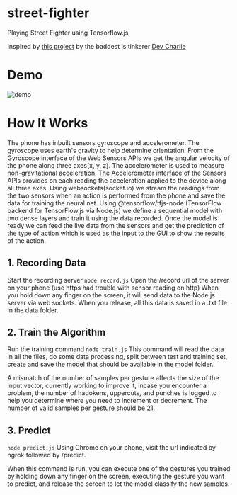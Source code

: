 # street-fighter

Playing Street Fighter using Tensorflow.js

Inspired by [this project](https://github.com/charliegerard/gestures-ml-js) by the baddest js tinkerer [Dev Charlie](https://github.com/charliegerard/gestures-ml-js)

# Demo

![demo](https://user-images.githubusercontent.com/39375916/122634322-38447c80-d0e6-11eb-9291-55dd43c32386.gif)

# How It Works

The phone has inbuilt sensors gyroscope and accelerometer. The gyroscope uses earth's gravity to help determine orientation. From the Gyroscope interface of the Web Sensors APIs we get the angular velocity of the phone along three axes(x, y, z). The accelerometer is used to measure non-gravitational acceleration. The Accelerometer interface of the Sensors APIs provides on each reading the acceleration applied to the device along all three axes. Using websockets(socket.io) we stream the readings from the two sensors when an action is performed from the phone and save the data for training the neural net. Using @tensorflow/tfjs-node (TensorFlow backend for TensorFlow.js via Node.js) we define a sequential model with two dense layers and train it using the data recorded. Once the model is ready we can feed the live data from the sensors and get the prediction of the type of action which is used as the input to the GUI to show the results of the action.

## 1. Recording Data

Start the recording server
`node record.js`
Open the /record url of the server on your phone (use https had trouble with sensor reading on http)
When you hold down any finger on the screen, it will send data to the Node.js server via web sockets. When you release, all this data is saved in a .txt file in the data folder.

## 2. Train the Algorithm

Run the training command
`node train.js`
This command will read the data in all the files, do some data processing, split between test and training set, create and save the model that should be available in the model folder.

A mismatch of the number of samples per gesture affects the size of the input vector, currently working to improve it, incase you encounter a problem, the number of hadokens, uppercuts, and punches is logged to help you determine where you need to increment or decrement. The number of valid samples per gesture should be 21.

## 3. Predict

`node predict.js`
Using Chrome on your phone, visit the url indicated by ngrok followed by /predict.

When this command is run, you can execute one of the gestures you trained by holding down any finger on the screen, executing the gesture you want to predict, and release the screen to let the model classify the new samples.
